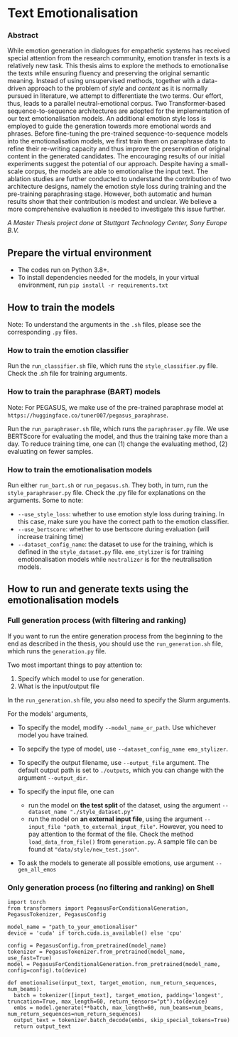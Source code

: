 # Text Emotionalisation

### Abstract

While emotion generation in dialogues for empathetic systems has received special attention from the research community, emotion transfer in texts is a relatively new task. This thesis aims to explore the methods to emotionalise the texts while ensuring fluency and preserving the original semantic meaning. 
Instead of using unsupervised methods, together with a data-driven approach to the problem of _style_ and _content_ as it is normally pursued in literature, we attempt to differentiate the two terms. Our effort, thus, leads to a parallel neutral-emotional corpus. 
Two Transformer-based sequence-to-sequence architectures are adopted for the implementation of our text emotionalisation models. An additional emotion style loss is employed to guide the generation towards more emotional words and phrases. Before fine-tuning the pre-trained sequence-to-sequence models into the emotionalisation models, we first train them on paraphrase data to refine their re-writing capacity and thus improve the preservation of original content in the generated candidates.
The encouraging results of our initial experiments suggest the potential of our approach. 
Despite having a small-scale corpus, the models are able to emotionalise the input text. The ablation studies are further conducted to understand the contribution of two architecture designs, namely the emotion style loss during training and the pre-training paraphrasing stage.
However, both automatic and human results show that their contribution is modest and unclear. We believe a more comprehensive evaluation is needed to investigate this issue further. 

_A Master Thesis project done at Stuttgart Technology Center, Sony Europe B.V._


## Prepare the virtual environment 
- The codes run on Python 3.8+.
- To install dependencies needed for the models, in your virtual environment, run ``pip install -r requirements.txt``


## How to train the models
Note: To understand the arguments in the ``.sh`` files, 
please see the corresponding ``.py`` files.

### How to train the emotion classifier

Run the ``run_classifier.sh`` file, which runs the ``style_classifier.py`` file.
Check the .sh file for training arguments.


### How to train the paraphrase (BART) models

Note: For PEGASUS, we make use of the pre-trained paraphrase model at ``https://huggingface.co/tuner007/pegasus_paraphrase``.

Run the ``run_paraphraser.sh`` file, which runs the ``paraphraser.py`` file.
We use BERTScore for evaluating the model, and thus the training take more than a day. 
To reduce training time, one can (1) change the evaluating method, (2) evaluating on fewer samples.


### How to train the emotionalisation models

Run either ``run_bart.sh`` or ``run_pegasus.sh``. They both, in turn, run the ``style_paraphraser.py`` file.
Check the .py file for explanations on the arguments. Some to note:

- ``--use_style_loss``: whether to use emotion style loss during training. In this case, make sure you have the correct path to the emotion classifier.
- ``--use_bertscore``: whether to use bertscore during evaluation (will increase training time)
- ``--dataset_config_name``: the dataset to use for the training, which is defined in the ``style_dataset.py`` file. ``emo_stylizer`` is for training emotionalisation models while ``neutralizer`` is for the neutralisation models.


## How to run and generate texts using the emotionalisation models
### Full generation process (with filtering and ranking)
If you want to run the entire generation process from the beginning to the end as described in the thesis,
you should use the ``run_generation.sh`` file, which runs the ``generation.py`` file.

Two most important things to pay attention to:
1. Specify which model to use for generation.
2. What is the input/output file

In the ``run_generation.sh`` file, you also need to specify the Slurm arguments.

For the models' arguments, 

- To specify the model, modify ``--model_name_or_path``. Use whichever model you have trained.
- To sepcify the type of model, use ``--dataset_config_name emo_stylizer``.
- To specify the output filename, use ``--output_file`` argument. The default output path is set to ``./outputs``,
which you can change with the argument ``--output_dir``.
- To specify the input file, one can
    - run the model on **the test split** of the dataset, using the argument ``--dataset_name "./style_dataset.py"``
    - run the model on **an external input file**, using the argument ``--input_file "path_to_external_input_file"``. However, you need to pay attention to the format of the file. Check the method ``load_data_from_file()`` from ``generation.py``. A sample file can be found at ``"data/style/new_test.json"``.

- To ask the models to generate all possible emotions, use argument ``--gen_all_emos``

### Only generation process (no filtering and ranking) on Shell 

```
import torch
from transformers import PegasusForConditionalGeneration, PegasusTokenizer, PegasusConfig

model_name = "path_to_your_emotionaliser"
device = 'cuda' if torch.cuda.is_available() else 'cpu'

config = PegasusConfig.from_pretrained(model_name)
tokenizer = PegasusTokenizer.from_pretrained(model_name, use_fast=True)
model = PegasusForConditionalGeneration.from_pretrained(model_name, config=config).to(device)

def emotionalise(input_text, target_emotion, num_return_sequences, num_beams):
  batch = tokenizer([input_text], target_emotion, padding='longest', truncation=True, max_length=60, return_tensors="pt").to(device)
  embs = model.generate(**batch, max_length=60, num_beams=num_beams, num_return_sequences=num_return_sequences)
  output_text = tokenizer.batch_decode(embs, skip_special_tokens=True)
  return output_text 
```



